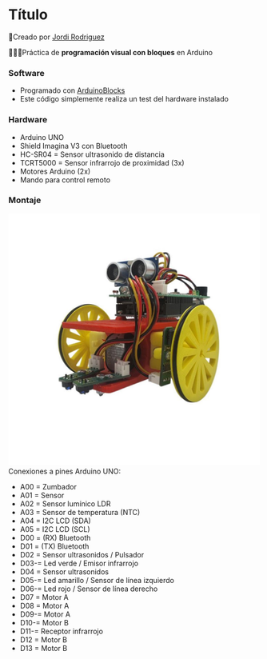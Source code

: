 # Título
🔗Creado por [Jordi Rodriguez](https://github.com/jordirdp)  

👨🏻‍💻Práctica de **programación visual con bloques** en Arduino  
    
### Software  
- Programado con [ArduinoBlocks](http://www.arduinoblocks.com/web/)  
- Este código simplemente realiza un test del hardware instalado


### Hardware  
- Arduino UNO  
- Shield Imagina V3 con Bluetooth
- HC-SR04 = Sensor ultrasonido de distancia
- TCRT5000 = Sensor infrarrojo de proximidad (3x)
- Motores Arduino (2x)
- Mando para control remoto  

### Montaje  
![Imagen 3dbot acabado](/Images/3dbot.jpg)  
Conexiones a pines Arduino UNO:  
- A00 = Zumbador  
- A01 = Sensor   
- A02 = Sensor lumínico LDR  
- A03 = Sensor de temperatura (NTC)  
- A04 = I2C LCD (SDA)  
- A05 = I2C LCD (SCL)  
- D00 = (RX) Bluetooth  
- D01 = (TX) Bluetooth  
- D02 = Sensor ultrasonidos / Pulsador  
- D03-= Led verde / Emisor infrarrojo
- D04 = Sensor ultrasonidos  
- D05-= Led amarillo / Sensor de línea izquierdo  
- D06-= Led rojo / Sensor de línea derecho  
- D07 = Motor A  
- D08 = Motor A  
- D09-= Motor A  
- D10-= Motor B  
- D11-= Receptor infrarrojo  
- D12 = Motor B   
- D13 = Motor B  
